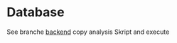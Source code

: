 # Database

See branche [backend](https://github.com/smartuni/SmartKitchen/tree/backend)
copy analysis Skript and execute
